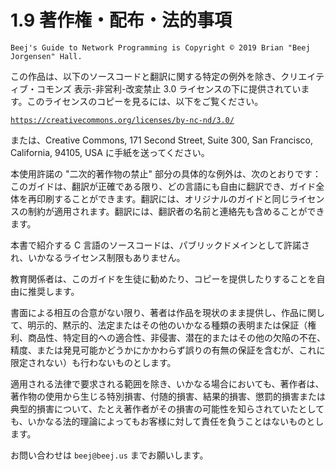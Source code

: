 # 1.9 著作権・配布・法的事項

```text
Beej's Guide to Network Programming is Copyright © 2019 Brian "Beej Jorgensen" Hall.
```

この作品は、以下のソースコードと翻訳に関する特定の例外を除き、クリエイティブ・コモンズ 表示-非営利-改変禁止 3.0 ライセンスの下に提供されています。このライセンスのコピーを見るには、以下をご覧ください。

[`https://creativecommons.org/licenses/by-nc-nd/3.0/`](https://creativecommons.org/licenses/by-nc-nd/3.0/)

または、Creative Commons, 171 Second Street, Suite 300, San Francisco, California, 94105, USA に手紙を送ってください。

本使用許諾の "二次的著作物の禁止" 部分の具体的な例外は、次のとおりです：このガイドは、翻訳が正確である限り、どの言語にも自由に翻訳でき、ガイド全体を再印刷することができます。翻訳には、オリジナルのガイドと同じライセンスの制約が適用されます。翻訳には、翻訳者の名前と連絡先も含めることができます。

本書で紹介する C 言語のソースコードは、パブリックドメインとして許諾され、いかなるライセンス制限もありません。

教育関係者は、このガイドを生徒に勧めたり、コピーを提供したりすることを自由に推奨します。

書面による相互の合意がない限り、著者は作品を現状のまま提供し、作品に関して、明示的、黙示的、法定またはその他のいかなる種類の表明または保証（権利、商品性、特定目的への適合性、非侵害、潜在的またはその他の欠陥の不在、精度、または発見可能かどうかにかかわらず誤りの有無の保証を含むが、これに限定されない）も行わないものとします。

適用される法律で要求される範囲を除き、いかなる場合においても、著作者は、著作物の使用から生じる特別損害、付随的損害、結果的損害、懲罰的損害または典型的損害について、たとえ著作者がその損害の可能性を知らされていたとしても、いかなる法的理論によってもお客様に対して責任を負うことはないものとします。

お問い合わせは `beej@beej.us` までお願いします。
